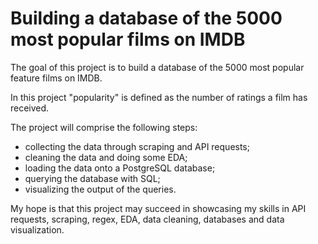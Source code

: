 # Building a database of the 5000 most popular films on IMDB 
The goal of this project is to build a database of the 5000 most popular feature films on IMDB. 

In this project "popularity" is defined as the number of ratings a film has received. 

The project will comprise the following steps:

- collecting the data through scraping and API requests;
- cleaning the data and doing some EDA;
- loading the data onto a PostgreSQL database;
- querying the database with SQL;
- visualizing the output of the queries.

My hope is that this project may succeed in showcasing my skills in API requests, scraping, regex, EDA, data cleaning, databases and data visualization. 

